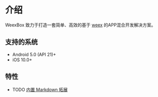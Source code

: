 # 介绍

WeexBox 致力于打造一套简单、高效的基于 [weex](https://weex-project.io/cn/) 的APP混合开发解决方案。

## 支持的系统

- Android 5.0 (API 21)+
- iOS 10.0+

## 特性

- TODO [内置 Markdown 拓展](./markdown.md)



